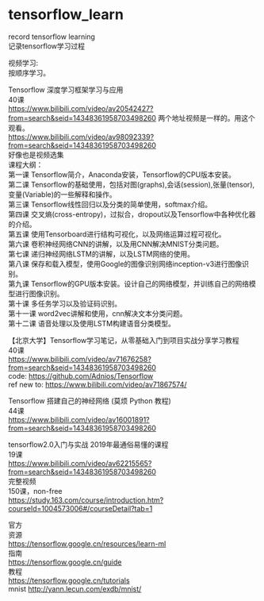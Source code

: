 # tensorflow_learn
record tensorflow learning  
记录tensorflow学习过程  

视频学习:  
按顺序学习。  
  
  
Tensorflow 深度学习框架学习与应用  
40课   
https://www.bilibili.com/video/av20542427?from=search&seid=14348361958703498260  两个地址视频是一样的。用这个观看。  
https://www.bilibili.com/video/av98092339?from=search&seid=14348361958703498260  
好像也是视频选集  
课程大纲：  
第一课 Tensorflow简介，Anaconda安装，Tensorflow的CPU版本安装。  
第二课 Tensorflow的基础使用，包括对图(graphs),会话(session),张量(tensor),变量(Variable)的一些解释和操作。  
第三课 Tensorflow线性回归以及分类的简单使用，softmax介绍。  
第四课 交叉熵(cross-entropy)，过拟合，dropout以及Tensorflow中各种优化器的介绍。  
第五课 使用Tensorboard进行结构可视化，以及网络运算过程可视化。  
第六课 卷积神经网络CNN的讲解，以及用CNN解决MNIST分类问题。  
第七课 递归神经网络LSTM的讲解，以及LSTM网络的使用。  
第八课 保存和载入模型，使用Google的图像识别网络inception-v3进行图像识别。  
第九课 Tensorflow的GPU版本安装。设计自己的网络模型，并训练自己的网络模型进行图像识别。  
第十课 多任务学习以及验证码识别。  
第十一课 word2vec讲解和使用，cnn解决文本分类问题。  
第十二课 语音处理以及使用LSTM构建语音分类模型。  

  
【北京大学】Tensorflow学习笔记，从零基础入门到项目实战分享学习教程  
40课  
https://www.bilibili.com/video/av71676258?from=search&seid=14348361958703498260  
code: https://github.com/Adnios/Tensorflow  
ref new to: https://www.bilibili.com/video/av71867574/  
  
  
Tensorflow 搭建自己的神经网络 (莫烦 Python 教程)  
44课  
https://www.bilibili.com/video/av16001891?from=search&seid=14348361958703498260  
  
  
tensorflow2.0入门与实战 2019年最通俗易懂的课程  
19课  
https://www.bilibili.com/video/av62215565?from=search&seid=14348361958703498260  
完整视频  
150课，non-free  
https://study.163.com/course/introduction.htm?courseId=1004573006#/courseDetail?tab=1  
  

官方  
资源  
https://tensorflow.google.cn/resources/learn-ml  
指南  
https://tensorflow.google.cn/guide  
教程  
https://tensorflow.google.cn/tutorials  
mnist
http://yann.lecun.com/exdb/mnist/



